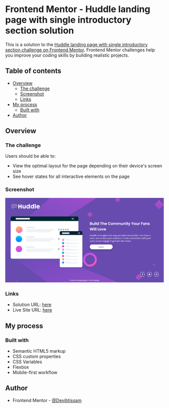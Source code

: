 # Frontend Mentor - Huddle landing page with single introductory section solution

This is a solution to the [Huddle landing page with single introductory section challenge on Frontend Mentor](https://www.frontendmentor.io/challenges/huddle-landing-page-with-a-single-introductory-section-B_2Wvxgi0). Frontend Mentor challenges help you improve your coding skills by building realistic projects. 

## Table of contents

- [Overview](#overview)
  - [The challenge](#the-challenge)
  - [Screenshot](#screenshot)
  - [Links](#links)
- [My process](#my-process)
  - [Built with](#built-with)
- [Author](#author)




## Overview

### The challenge

Users should be able to:

- View the optimal layout for the page depending on their device's screen size
- See hover states for all interactive elements on the page

### Screenshot

![](./images/screencapture-127-0-0-1-5500-index-html-2022-04-01-21_56_42.png)


### Links

- Solution URL: [here](https://github.com/Devibtissam/Frontend-Mentor/tree/master/huddle-landing-page-with-single-introductory-section-master)
- Live Site URL: [here](https://huddle-ibtissam.netlify.app/)

## My process

### Built with

- Semantic HTML5 markup
- CSS custom properties
- CSS Variables
- Flexbox
- Mobile-first workflow


## Author

- Frontend Mentor - [@Devibtissam](https://www.frontendmentor.io/profile/Devibtissam)
